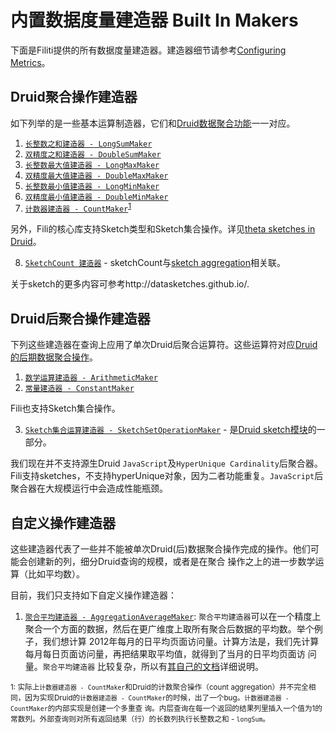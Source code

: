 内置数据度量建造器 Built In Makers
===============

下面是Filiti提供的所有数据度量建造器。建造器细节请参考[Configuring Metrics][configuring metrics]。

Druid聚合操作建造器
---------------------------------------

如下列举的是一些基本运算制造器，它们和[Druid数据聚合功能][druid aggregations]一一对应。


1. [`长整数之和建造器 - LongSumMaker`][LongSumMaker]
2. [`双精度之和建造器 - DoubleSumMaker`][DoubleSumMaker]
3. [`长整数最大值建造器 - LongMaxMaker`][LongMaxMaker]
4. [`双精度最大值建造器 - DoubleMaxMaker`][doubleMaxMaker]
5. [`长整数最小值建造器 - LongMinMaker`][LongMinMaker]
6. [`双精度最小值建造器 - DoubleMinMaker`][DoubleMinMaker]
7. [`计数器建造器 - CountMaker`][CountMaker]<sup>[1](#countCaveat)</sup>

另外，Fili的核心库支持Sketch类型和Sketch集合操作。详见[theta sketches in Druid][druid sketch module]。

8. [`SketchCount 建造器`][SketchCountMaker] - sketchCount与[sketch aggregation][sketch module]相关联。

关于sketch的更多内容可参考http://datasketches.github.io/.

Druid后聚合操作建造器
--------------------------------------------

下列这些建造器在查询上应用了单次Druid后聚合运算符。这些运算符对应[Druid的后期数据聚合操作][druid post-aggregations]。

1. [`数学运算建造器 - ArithmeticMaker`][ArithmeticMaker]
2. [`常量建造器 - ConstantMaker`][ConstantMaker]

Fili也支持Sketch集合操作。

3. [`Sketch集合运算建造器 - SketchSetOperationMaker`][SketchSetOperationMaker] - 是[Druid sketch模块][sketch module]的一
部分。

我们现在并不支持源生Druid `JavaScript`及`HyperUnique Cardinality`后聚合器。
Fili支持sketches，不支持hyperUnique对象，因为二者功能重复。`JavaScript`后聚合器在大规模运行中会造成性能瓶颈。


自定义操作建造器
---------------------------------

这些建造器代表了一些并不能被单次Druid(后)数据聚合操作完成的操作。他们可能会创建新的列，细分Druid查询的规模，或者是在聚合
操作之上的进一步数学运算（比如平均数）。

目前，我们只支持如下自定义操作建造器：

1. [`聚合平均建造器 - AggregationAverageMaker`][AggregationAverageMaker]:
    `聚合平均建造器`可以在一个精度上聚合一个方面的数据，然后在更广维度上取所有聚合后数据的平均数。举个例子，我们想计算
    2012年每月的日平均页面访问量。计算方法是，我们先计算每月每日页面访问量，再把结果取平均值，就得到了当月的日平均页面访
    问量。`聚合平均建造器` 比较复杂，所以有[其自己的文档][aggregationAverageMaker-docs]详细说明。


<sub><a name="countCaveat">1</a>: 实际上`计数器建造器 - CountMaker`和Druid的计数聚合操作（count aggregation）并不完全相
同，因为实现Druid的`计数器建造器 - CountMaker`的时候，出了一个bug。`计数器建造器 - CountMaker`的内部实现是创建一个多重查
询。内层查询在每一个返回的结果列里插入一个值为1的常数列。外部查询则对所有返回结果（行）的长数列执行长整数之和 -
`longSum`。

[aggregationAverageMaker]: ../../fili-core/src/main/java/com/yahoo/bard/webservice/data/config/metric/makers/AggregationAverageMaker.java
[aggregationAverageMaker-docs]: https://github.com/yahoo/fili/issues/10
[arithmeticMaker]: ../../fili-core/src/main/java/com/yahoo/bard/webservice/data/config/metric/makers/ArithmeticMaker.java

[configuring metrics]: ../../docs/configuring-metrics.md
[constantMaker]: ../../fili-core/src/main/java/com/yahoo/bard/webservice/data/config/metric/makers/ConstantMaker.java
[countMaker]: ../../fili-core/src/main/java/com/yahoo/bard/webservice/data/config/metric/makers/CountMaker.java

[doubleMaxMaker]: ../../fili-core/src/main/java/com/yahoo/bard/webservice/data/config/metric/makers/DoubleMaxMaker.java
[doubleMinMaker]: ../../fili-core/src/main/java/com/yahoo/bard/webservice/data/config/metric/makers/DoubleMinMaker.java
[doubleSumMaker]: ../../fili-core/src/main/java/com/yahoo/bard/webservice/data/config/metric/makers/DoubleSumMaker.java
[druid aggregations]: http://druid.io/docs/0.8.1/querying/aggregations.html
[druid post-aggregations]: http://druid.io/docs/0.8.1/querying/post-aggregations.html
[druid sketch module]: https://github.com/DataSketches/sketches-core

[longMaxMaker]: ../../fili-core/src/main/java/com/yahoo/bard/webservice/data/config/metric/makers/LongMaxMaker.java
[longMinMaker]: ../../fili-core/src/main/java/com/yahoo/bard/webservice/data/config/metric/makers/LongMinMaker.java
[longSumMaker]: ../../fili-core/src/main/java/com/yahoo/bard/webservice/data/config/metric/makers/LongSumMaker.java

[sketchCountMaker]: ../../fili-core/src/main/java/com/yahoo/bard/webservice/data/config/metric/makers/SketchCountMaker.java
[sketchSetOperationMaker]: ../../fili-core/src/main/java/com/yahoo/bard/webservice/data/config/metric/makers/SketchSetOperationMaker.java
[sketch module]: https://github.com/druid-io/druid/pull/1991/files
